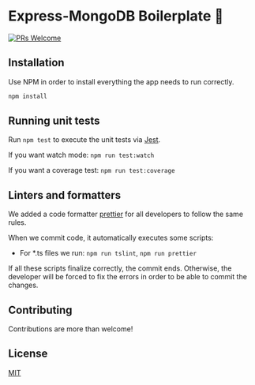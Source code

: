 # Express-MongoDB Boilerplate 👋

[![PRs Welcome](https://img.shields.io/badge/PRs-welcome-brightgreen.svg?style=flat-square)](http://makeapullrequest.com)

## Installation

Use NPM in order to install everything the app needs to run correctly.

```bash
npm install
```

## Running unit tests

Run `npm test` to execute the unit tests via [Jest](https://jestjs.io/docs/en/getting-started).

If you want watch mode: `npm run test:watch`

If you want a coverage test: `npm run test:coverage`

## Linters and formatters

We added a code formatter [prettier](https://prettier.io/) for all developers to follow the same rules.

When we commit code, it automatically executes some scripts:
- For *.ts files we run: `npm run tslint`, `npm run prettier`

If all these scripts finalize correctly, the commit ends. Otherwise, the developer will be forced to fix the errors in order to be able to commit the changes.

## Contributing

Contributions are more than welcome!

## License

[MIT](LICENSE)
